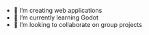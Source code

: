 - 👀 I’m creating web applications
- 🌱 I’m currently learning Godot
- 💞️ I’m looking to collaborate on group projects

<!---
darrencodes0/darrencodes0 is a ✨ special ✨ repository because its `README.md` (this file) appears on your GitHub profile.
You can click the Preview link to take a look at your changes.
--->
